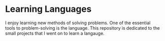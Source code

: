 # Learning Languages

I enjoy learning new methods of solving problems. One of the essential tools to problem-solving is the language. This repository is dedicated to the small projects that I went on to learn a langauge. 
